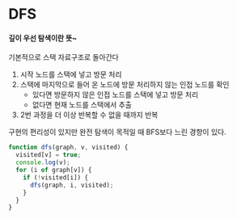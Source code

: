 # DFS
#### 깊이 우선 탐색이란 뜻~
기본적으로 스택 자료구조로 돌아간다

1. 시작 노드를 스택에 넣고 방문 처리
1. 스택에 마지막으로 들어 온 노드에 방문 처리하지 않는 인접 노드를 확인
    - 있다면 방문하지 않은 인접 노드를 스택에 넣고 방문 처리
    - 없다면 현재 노드를 스택에서 추출
1. 2번 과정을 더 이상 반복할 수 없을 때까지 반복

구현의 편리성이 있지만 완전 탐색이 목적일 때 BFS보다 느린 경향이 있다.


```javascript
function dfs(graph, v, visited) {
  visited[v] = true;
  console.log(v);
  for (i of graph[v]) {
    if (!visited[i]) {
      dfs(graph, i, visited);
    }
  }
}
```